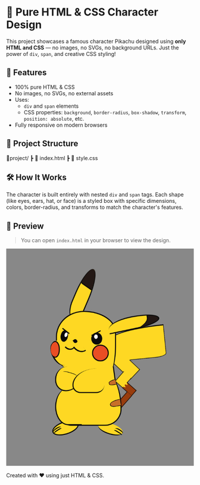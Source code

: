 # 🎨 Pure HTML & CSS Character Design

This project showcases a famous character  Pikachu designed using **only HTML and CSS** — no images, no SVGs, no background URLs. Just the power of `div`, `span`, and creative CSS styling!

## 🚀 Features

- 100% pure HTML & CSS
- No images, no SVGs, no external assets
- Uses:
  - `div` and `span` elements
  - CSS properties: `background`, `border-radius`, `box-shadow`, `transform`, `position: absolute`, etc.
- Fully responsive on modern browsers

## 📁 Project Structure
📁project/
┣ 📄 index.html
┣ 📄 style.css

## 🛠️ How It Works

The character is built entirely with nested `div` and `span` tags. Each shape (like eyes, ears, hat, or face) is a styled box with specific dimensions, colors, border-radius, and transforms to match the character's features.

## 👀 Preview

> You can open `index.html` in your browser to view the design.  

![Pikachu Preview](image.png)

Created with ❤️ using just HTML & CSS.

